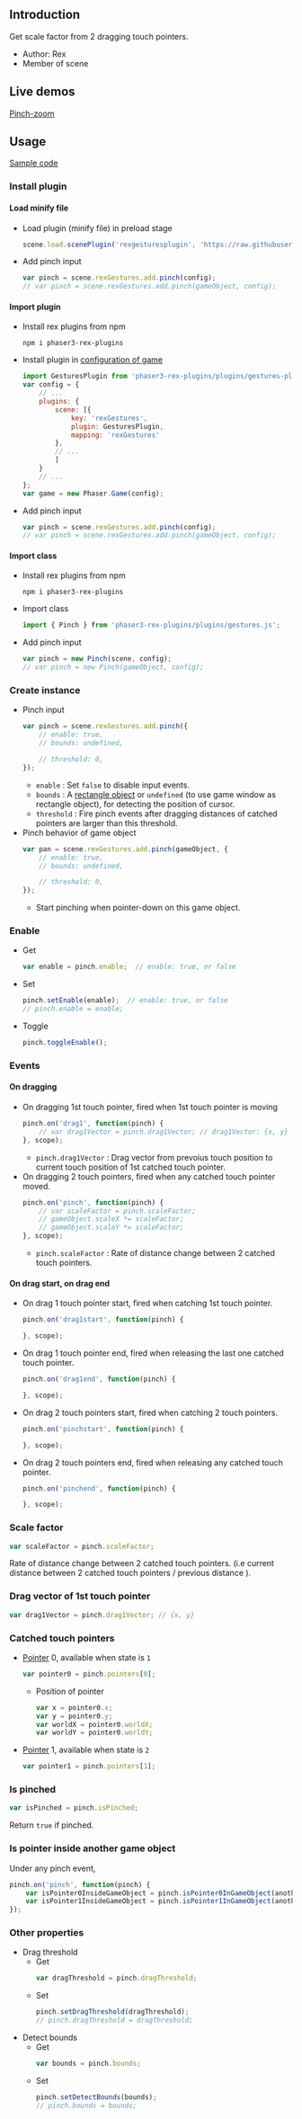 ## Introduction

Get scale factor from 2 dragging touch pointers.

- Author: Rex
- Member of scene

## Live demos

[Pinch-zoom](https://codepen.io/rexrainbow/pen/BvyVOL)

## Usage

[Sample code](https://github.com/rexrainbow/phaser3-rex-notes/tree/master/examples/gesture-pinch)

### Install plugin

#### Load minify file

- Load plugin (minify file) in preload stage
    ```javascript
    scene.load.scenePlugin('rexgesturesplugin', 'https://raw.githubusercontent.com/rexrainbow/phaser3-rex-notes/master/dist/rexgesturesplugin.min.js', 'rexGestures', 'rexGestures');
    ```
- Add pinch input
    ```javascript
    var pinch = scene.rexGestures.add.pinch(config);
    // var pinch = scene.rexGestures.add.pinch(gameObject, config);
    ```

#### Import plugin

- Install rex plugins from npm
    ```
    npm i phaser3-rex-plugins
    ```
- Install plugin in [configuration of game](game.md#configuration)
    ```javascript
    import GesturesPlugin from 'phaser3-rex-plugins/plugins/gestures-plugin.js';
    var config = {
        // ...
        plugins: {
            scene: [{
                key: 'rexGestures',
                plugin: GesturesPlugin,
                mapping: 'rexGestures'
            },
            // ...
            ]
        }
        // ...
    };
    var game = new Phaser.Game(config);
    ```
- Add pinch input
    ```javascript
    var pinch = scene.rexGestures.add.pinch(config);
    // var pinch = scene.rexGestures.add.pinch(gameObject, config);
    ```

#### Import class

- Install rex plugins from npm
    ```
    npm i phaser3-rex-plugins
    ```
- Import class
    ```javascript
    import { Pinch } from 'phaser3-rex-plugins/plugins/gestures.js';
    ```
- Add pinch input
    ```javascript
    var pinch = new Pinch(scene, config);
    // var pinch = new Pinch(gameObject, config);
    ```

### Create instance

- Pinch input
    ```javascript
    var pinch = scene.rexGestures.add.pinch({
        // enable: true,
        // bounds: undefined,
    
        // threshold: 0,
    });
    ```
    - `enable` : Set `false` to disable input events.
    - `bounds` : A [rectangle object](geom-rectangle.md) or `undefined` (to use game window as rectangle object), for detecting the position of cursor.
    - `threshold` : Fire pinch events after dragging distances of catched pointers are larger than this threshold.
- Pinch behavior of game object
    ```javascript
    var pan = scene.rexGestures.add.pinch(gameObject, {
        // enable: true,
        // bounds: undefined,
    
        // threshold: 0,
    });
    ```
    - Start pinching when pointer-down on this game object.

### Enable

- Get
    ```javascript
    var enable = pinch.enable;  // enable: true, or false
    ```
- Set
    ```javascript
    pinch.setEnable(enable);  // enable: true, or false
    // pinch.enable = enable;
    ```
- Toggle
    ```javascript
    pinch.toggleEnable();
    ```

### Events

#### On dragging

- On dragging 1st touch pointer, fired when 1st touch pointer is moving
    ```javascript
    pinch.on('drag1', function(pinch) {
        // var drag1Vector = pinch.drag1Vector; // drag1Vector: {x, y}
    }, scope);
    ```
    - `pinch.drag1Vector` : Drag vector from prevoius touch position to current touch position of 1st catched touch pointer.
- On dragging 2 touch pointers, fired when any catched touch pointer moved.
    ```javascript
    pinch.on('pinch', function(pinch) {
        // var scaleFactor = pinch.scaleFactor;
        // gameObject.scaleX *= scaleFactor;
        // gameObject.scaleY *= scaleFactor;
    }, scope);
    ```
    - `pinch.scaleFactor` : Rate of distance change between 2 catched touch pointers.

#### On drag start, on drag end

- On drag 1 touch pointer start, fired when catching 1st touch pointer.
    ```javascript
    pinch.on('drag1start', function(pinch) {

    }, scope);
    ```
- On drag 1 touch pointer end, fired when releasing the last one catched touch pointer.
    ```javascript
    pinch.on('drag1end', function(pinch) {

    }, scope);
    ```
- On drag 2 touch pointers start, fired when catching 2 touch pointers.
    ```javascript
    pinch.on('pinchstart', function(pinch) {

    }, scope);
    ```
- On drag 2 touch pointers end, fired when releasing any catched touch pointer.
    ```javascript
    pinch.on('pinchend', function(pinch) {

    }, scope);
    ```

### Scale factor

```javascript
var scaleFactor = pinch.scaleFactor;
```

Rate of distance change between 2 catched touch pointers. 
(i.e current distance between 2 catched touch pointers / previous distance ).

### Drag vector of 1st touch pointer

```javascript
var drag1Vector = pinch.drag1Vector; // {x, y}
```

### Catched touch pointers

- [Pointer](touchevents.md#properties-of-point) 0, available when state is `1`
    ```javascript
    var pointer0 = pinch.pointers[0];
    ```
    - Position of pointer
        ```javascript
        var x = pointer0.x;
        var y = pointer0.y;
        var worldX = pointer0.worldX;
        var worldY = pointer0.worldY;
        ```
- [Pointer](touchevents.md#properties-of-point) 1, available when state is `2`
    ```javascript
    var pointer1 = pinch.pointers[1];
    ```

### Is pinched

```javascript
var isPinched = pinch.isPinched;
```

Return `true` if pinched.

### Is pointer inside another game object

Under any pinch event,

```javascript
pinch.on('pinch', function(pinch) {
    var isPointer0InsideGameObject = pinch.isPointer0InGameObject(anotherGameObject);
    var isPointer1InsideGameObject = pinch.isPointer1InGameObject(anotherGameObject);
});
```

### Other properties

- Drag threshold
    - Get
        ```javascript
        var dragThreshold = pinch.dragThreshold;
        ```
    - Set
        ```javascript
        pinch.setDragThreshold(dragThreshold);
        // pinch.dragThreshold = dragThreshold;
        ```
- Detect bounds
    - Get
        ```javascript
        var bounds = pinch.bounds;
        ```
    - Set
        ```javascript
        pinch.setDetectBounds(bounds);
        // pinch.bounds = bounds;
        ```
